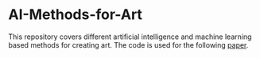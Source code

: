 # AI-Methods-for-Art
This repository covers different artificial intelligence and machine learning based methods for creating art. The code is used for the following [paper](https://drive.google.com/file/d/13W5iKAvH6VaOUVJ3-xlgQTBwZSGAWsIy/view?usp=sharing).
